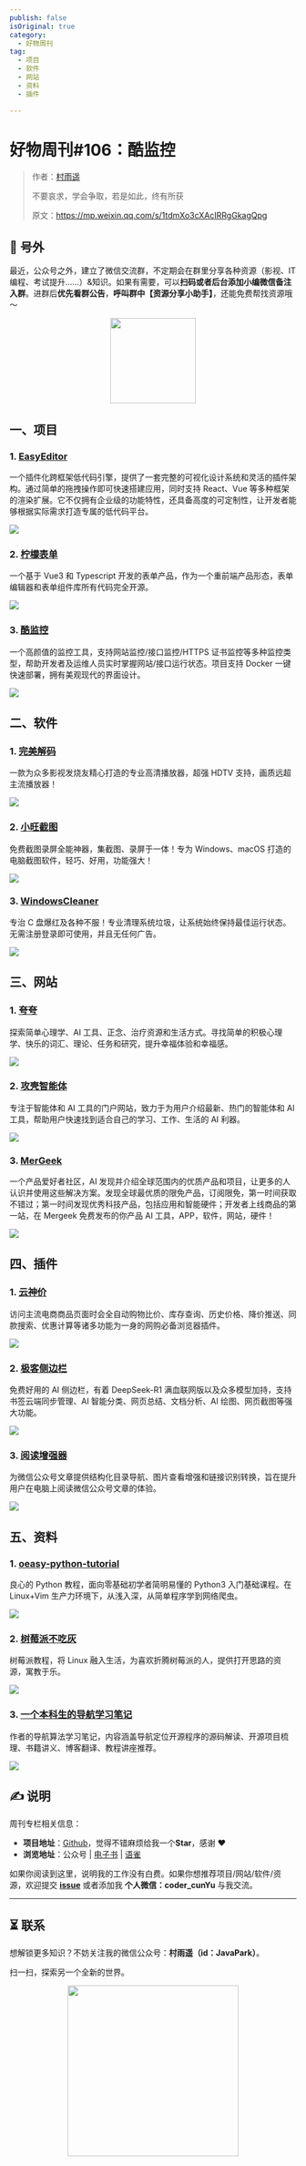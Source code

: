 ```yaml
---
publish: false
isOriginal: true
category:
  - 好物周刊
tag:
  - 项目
  - 软件
  - 网站
  - 资料
  - 插件

---
```


# 好物周刊#106：酷监控

> 作者：[村雨遥](https://github.com/cunyu1943)
> 
> 不要哀求，学会争取，若是如此，终有所获
> 
> 原文：https://mp.weixin.qq.com/s/1tdmXo3cXAcIRRgGkagQpg


## 🎈 号外 

最近，公众号之外，建立了微信交流群，不定期会在群里分享各种资源（影视、IT 编程、考试提升……）&知识。如果有需要，可以**扫码或者后台添加小编微信备注入群**。进群后**优先看群公告**，**呼叫群中【资源分享小助手】**，还能免费帮找资源哦～

<center>
<img src="/contact/wxgroup.jpg" width="150"> 
</center>

## 一、项目

### 1. [EasyEditor](https://github.com/Easy-Editor/EasyEditor)

一个插件化跨框架低代码引擎，提供了一套完整的可视化设计系统和灵活的插件架构。通过简单的拖拽操作即可快速搭建应用，同时支持 React、Vue 等多种框架的渲染扩展。它不仅拥有企业级的功能特性，还具备高度的可定制性，让开发者能够根据实际需求打造专属的低代码平台。

![](https://cdn.jsdelivr.net/gh/cunyu1943/weekly@main/docs/src/2025/assets/0510-0516/1747007962994-646c5a71-f80a-4b9d-a657-d9ccd44c2e25.webp)

### 2. [柠檬表单](https://github.com/bojue/lemon-form)

一个基于 Vue3 和 Typescript 开发的表单产品，作为一个重前端产品形态，表单编辑器和表单组件库所有代码完全开源。

![](https://cdn.jsdelivr.net/gh/cunyu1943/weekly@main/docs/src/2025/assets/0510-0516/1747008071075-07e07830-6da1-401d-9dac-ebc99c785d9a.webp)

### 3. [酷监控](https://github.com/star7th/coolmonitor)

一个高颜值的监控工具，支持网站监控/接口监控/HTTPS 证书监控等多种监控类型，帮助开发者及运维人员实时掌握网站/接口运行状态。项目支持 Docker 一键快速部署，拥有美观现代的界面设计。

![](https://cdn.jsdelivr.net/gh/cunyu1943/weekly@main/docs/src/2025/assets/0510-0516/1747008247988-16248841-b187-4c2b-871a-1663de546e04.webp)

## 二、软件

### 1. [完美解码](https://jm.wmzhe.com)

一款为众多影视发烧友精心打造的专业高清播放器，超强 HDTV 支持，画质远超主流播放器！

![](https://cdn.jsdelivr.net/gh/cunyu1943/weekly@main/docs/src/2025/assets/0510-0516/1746493362223-9253289a-5c74-4e61-9196-9e4d288ec52c.webp)

### 2. [小旺截图](https://www.xiaowang.com)

免费截图录屏全能神器，集截图、录屏于一体！专为 Windows、macOS 打造的电脑截图软件，轻巧、好用，功能强大！

![](https://cdn.jsdelivr.net/gh/cunyu1943/weekly@main/docs/src/2025/assets/0510-0516/1746526991582-329710fa-6eb9-4e42-ab20-2a542e99cf7b.webp)

### 3. [WindowsCleaner](https://github.com/darkmatter2048/WindowsCleaner)

专治 C 盘爆红及各种不服！专业清理系统垃圾，让系统始终保持最佳运行状态。无需注册登录即可使用，并且无任何广告。

![](https://cdn.jsdelivr.net/gh/cunyu1943/weekly@main/docs/src/2025/assets/0510-0516/1746524508613-33436580-6588-4d2d-96dd-707982831b94.webp)

## 三、网站

### 1. [夸夸](https://kuakua.app/zh-CN)

探索简单心理学、AI 工具、正念、治疗资源和生活方式。寻找简单的积极心理学、快乐的词汇、理论、任务和研究，提升幸福体验和幸福感。

![](https://cdn.jsdelivr.net/gh/cunyu1943/weekly@main/docs/src/2025/assets/0510-0516/1747008357706-0ef7387e-ba46-4d82-8ba7-26a9f8d0078a.webp)

### 2. [攻壳智能体](https://gongke.net)

专注于智能体和 AI 工具的门户网站，致力于为用户介绍最新、热门的智能体和 AI 工具，帮助用户快速找到适合自己的学习、工作、生活的 AI 利器。

![](https://cdn.jsdelivr.net/gh/cunyu1943/weekly@main/docs/src/2025/assets/0510-0516/1747093831778-09abbd2d-829d-43fa-8baf-50f6b0bd348e.webp)

### 3. [MerGeek](https://mergeek.com)

一个产品爱好者社区，AI 发现并介绍全球范围内的优质产品和项目，让更多的人认识并使用这些解决方案。发现全球最优质的限免产品，订阅限免，第一时间获取不错过；第一时间发现优秀科技产品，包括应用和智能硬件；开发者上线商品的第一站，在 Mergeek 免费发布的你产品 AI 工具，APP，软件，网站，硬件！

![](https://cdn.jsdelivr.net/gh/cunyu1943/weekly@main/docs/src/2025/assets/0510-0516/1747095561113-1dc0f335-a12b-4315-ad32-d77c78bc61fd.webp)

## 四、插件

### 1. [云神价](https://chromewebstore.google.com/detail/云神价-购物点点/bnlanfoeolmminabanfaomlpacadfkie)

访问主流电商商品页面时会全自动购物比价、库存查询、历史价格、降价推送、同款搜索、优惠计算等诸多功能为一身的网购必备浏览器插件。

![](https://cdn.jsdelivr.net/gh/cunyu1943/weekly@main/docs/src/2025/assets/0510-0516/1747094498903-fb1549e9-0867-44f1-a19b-bc381df94b16.webp)

### 2. [极客侧边栏](https://chromewebstore.google.com/detail/极客侧边栏-免费deepseek丨书签云同步/gjkfnalkblnjkalnipilmaacibikciin)

免费好用的 AI 侧边栏，有着 DeepSeek-R1 满血联网版以及众多模型加持，支持书签云端同步管理、AI 智能分类、网页总结、文档分析、AI 绘图、网页截图等强大功能。

![](https://cdn.jsdelivr.net/gh/cunyu1943/weekly@main/docs/src/2025/assets/0510-0516/1747008509785-5090f78f-3cd8-46f8-8d66-dfbfe800f217.webp)

### 3. [阅读增强器](https://chromewebstore.google.com/detail/公众号阅读增强器/hkphjgkdfljgdhbljjmhmdllbcmiofof)

为微信公众号文章提供结构化目录导航、图片查看增强和链接识别转换，旨在提升用户在电脑上阅读微信公众号文章的体验。

![](https://cdn.jsdelivr.net/gh/cunyu1943/weekly@main/docs/src/2025/assets/0510-0516/1747008719478-931a5bcf-af9f-4409-b7a9-fee5958a3adc.webp)

## 五、资料

### 1. [oeasy-python-tutorial](https://github.com/overmind1980/oeasy-python-tutorial)

良心的 Python 教程，面向零基础初学者简明易懂的 Python3 入门基础课程。在 Linux+Vim 生产力环境下，从浅入深，从简单程序学到网络爬虫。

![](https://cdn.jsdelivr.net/gh/cunyu1943/weekly@main/docs/src/2025/assets/0510-0516/1747095112067-13726f04-a0b5-4b6f-b9c0-cf72bbb75cbb.webp)

### 2. [树莓派不吃灰](https://github.com/zhaoolee/pi)

树莓派教程，将 Linux 融入生活，为喜欢折腾树莓派的人，提供打开思路的资源，寓教于乐。

![](https://cdn.jsdelivr.net/gh/cunyu1943/weekly@main/docs/src/2025/assets/0510-0516/1747095307201-a2d1a9bb-4cad-4836-b8d6-548cd95ac5d0.webp)

### 3. [一个本科生的导航学习笔记](https://github.com/LiZhengXiao99/Navigation-Learning)

作者的导航算法学习笔记，内容涵盖导航定位开源程序的源码解读、开源项目梳理、书籍讲义、博客翻译、教程讲座推荐。

![](https://cdn.jsdelivr.net/gh/cunyu1943/weekly@main/docs/src/2025/assets/0510-0516/1747095466132-e8d3fbc3-29fb-462f-82b7-cf90fee02f5f.webp)

## ✍️ 说明

周刊专栏相关信息：

- **项目地址**：[Github](https://github.com/cunyu1943/weekly)，觉得不错麻烦给我一个**Star**，感谢 ❤️
- **浏览地址**：公众号 | [电子书](https://cunyu1943.github.io/weekly) | [语雀](https://yuque.com/cunyu1943/weekly)

如果你阅读到这里，说明我的工作没有白费。如果你想推荐项目/网站/软件/资源，欢迎提交 **[issue](https://github.com/cunyu1943/weekly/issues)** 或者添加我 **个人微信：coder_cunYu** 与我交流。

---

## ⏳ 联系

想解锁更多知识？不妨关注我的微信公众号：**村雨遥（id：JavaPark）**。

扫一扫，探索另一个全新的世界。

<center>
<img src="/contact/contact.png" width="300">
</center>


